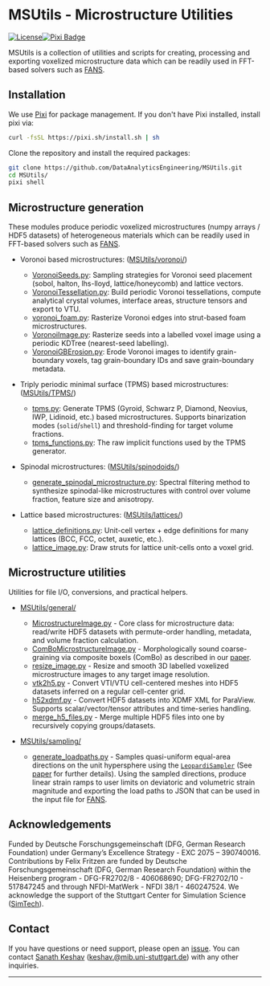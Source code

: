 # MSUtils - Microstructure Utilities

<!-- Status & links -->
[![License](https://img.shields.io/badge/license-LGPL--3.0-blue)](LICENSE)[![Pixi Badge](https://img.shields.io/endpoint?url=https://raw.githubusercontent.com/prefix-dev/pixi/main/assets/badge/v0.json)](https://pixi.sh)


MSUtils is a collection of utilities and scripts for creating, processing and exporting voxelized microstructure data which can be readily used in FFT-based solvers such as [FANS](https://github.com/DataAnalyticsEngineering/FANS).

## Installation

We use [Pixi](https://pixi.sh/latest/) for package management. If you don't have Pixi installed, install pixi via:

```bash
curl -fsSL https://pixi.sh/install.sh | sh
```

Clone the repository and install the required packages:

```bash
git clone https://github.com/DataAnalyticsEngineering/MSUtils.git
cd MSUtils/
pixi shell
```

## Microstructure generation

These modules produce periodic voxelized microstructures (numpy arrays / HDF5 datasets) of heterogeneous materials which can be readily used in FFT-based solvers such as [FANS](https://github.com/DataAnalyticsEngineering/FANS).

- Voronoi based microstructures: ([MSUtils/voronoi/](MSUtils/voronoi/))
  - [VoronoiSeeds.py](MSUtils/voronoi/VoronoiSeeds.py): Sampling strategies for Voronoi seed placement (sobol, halton, lhs-lloyd, lattice/honeycomb) and lattice vectors.
  - [VoronoiTessellation.py](MSUtils/voronoi/VoronoiTessellation.py): Build periodic Voronoi tessellations, compute analytical crystal volumes, interface areas, structure tensors and export to VTU.
  - [voronoi_foam.py](MSUtils/voronoi/voronoi_foam.py): Rasterize Voronoi edges into strut-based foam microstructures.
  - [VoronoiImage.py](MSUtils/voronoi/VoronoiImage.py): Rasterize seeds into a labelled voxel image using a periodic KDTree (nearest-seed labelling).
  - [VoronoiGBErosion.py](MSUtils/voronoi/VoronoiGBErosion.py): Erode Voronoi images to identify grain-boundary voxels, tag grain-boundary IDs and save grain-boundary metadata.

- Triply periodic minimal surface (TPMS) based microstructures: ([MSUtils/TPMS/](MSUtils/TPMS/))
  - [tpms.py](MSUtils/TPMS/tpms.py): Generate TPMS (Gyroid, Schwarz P, Diamond, Neovius, IWP, Lidinoid, etc.) based microstructures. Supports binarization modes (`solid`/`shell`) and threshold-finding for target volume fractions.
  - [tpms_functions.py](MSUtils/TPMS/tpms_functions.py): The raw implicit functions used by the TPMS generator.

- Spinodal microstructures: ([MSUtils/spinodoids/](MSUtils/spinodoids/))
  - [generate_spinodal_microstructure.py](MSUtils/spinodoids/generate_spinodal_microstructure.py): Spectral filtering method to synthesize spinodal-like microstructures with control over volume fraction, feature size and anisotropy.

- Lattice based microstructures: ([MSUtils/lattices/](MSUtils/lattices/))
  - [lattice_definitions.py](MSUtils/lattices/lattice_definitions.py): Unit-cell vertex + edge definitions for many lattices (BCC, FCC, octet, auxetic, etc.).
  - [lattice_image.py](MSUtils/lattices/lattice_image.py): Draw struts for lattice unit-cells onto a voxel grid.

## Microstructure utilities

Utilities for file I/O, conversions, and practical helpers.

- [MSUtils/general/](MSUtils/general/)
  - [MicrostructureImage.py](MSUtils/general/MicrostructureImage.py) - Core class for microstructure data: read/write HDF5 datasets with permute-order handling, metadata, and volume fraction calculation.
  - [ComBoMicrostructureImage.py](MSUtils/general/ComBoMicrostructureImage.py) - Morphologically sound coarse-graining via composite boxels (ComBo) as described in our [paper](https://doi.org/10.1007/s00466-022-02232-4).
  - [resize_image.py](MSUtils/general/resize_image.py) - Resize and smooth 3D labelled voxelized microstructure images to any target image resolution.
  - [vtk2h5.py](MSUtils/general/vtk2h5.py) - Convert VTI/VTU cell-centered meshes into HDF5 datasets inferred on a regular cell-center grid.
  - [h52xdmf.py](MSUtils/general/h52xdmf.py) - Convert HDF5 datasets into XDMF XML for ParaView. Supports scalar/vector/tensor attributes and time-series handling.
  - [merge_h5_files.py](MSUtils/general/merge_h5_files.py) - Merge multiple HDF5 files into one by recursively copying groups/datasets.

- [MSUtils/sampling/](MSUtils/sampling/)
  - [generate_loadpaths.py](MSUtils/sampling/generate_loadpaths.py) - Samples quasi-uniform equal-area directions on the unit hypersphere using the [`LeopardiSampler`](https://github.com/FlorianPfaff/pyRecEst/blob/main/pyrecest/sampling/leopardi_sampler.py) (See [paper](https://ftp.gwdg.de/pub/EMIS/journals/ETNA/vol.25.2006/pp309-327.dir/pp309-327.pdf) for further details). Using the sampled directions, produce linear strain ramps to user limits on deviatoric and volumetric strain magnitude and exporting the load paths to JSON that can be used in the input file for [FANS](https://github.com/DataAnalyticsEngineering/FANS).

## Acknowledgements

Funded by Deutsche Forschungsgemeinschaft (DFG, German Research Foundation) under Germany’s Excellence Strategy - EXC 2075 – 390740016. Contributions by Felix Fritzen are funded by Deutsche Forschungsgemeinschaft (DFG, German Research Foundation) within the Heisenberg program - DFG-FR2702/8 - 406068690; DFG-FR2702/10 - 517847245 and through NFDI-MatWerk - NFDI 38/1 - 460247524. We acknowledge the support of the Stuttgart Center for Simulation Science ([SimTech](https://www.simtech.uni-stuttgart.de/)).


## Contact

If you have questions or need support, please open an [issue](https://github.com/DataAnalyticsEngineering/MSUtils/issues).
You can contact [Sanath Keshav](https://github.com/sanathkeshav) (keshav.@mib.uni-stuttgart.de) with any other inquiries.

---
